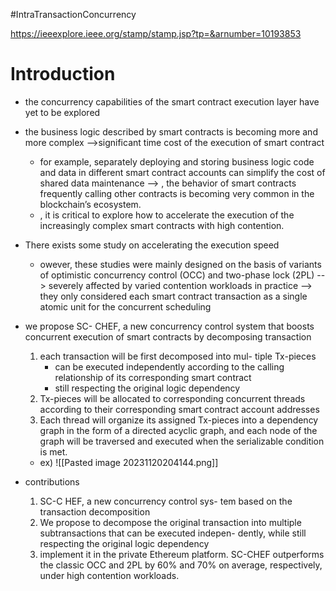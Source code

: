 #IntraTransactionConcurrency


https://ieeexplore.ieee.org/stamp/stamp.jsp?tp=&arnumber=10193853



# Introduction
- the concurrency capabilities of the smart contract execution layer have yet to be explored
- the business logic described by smart contracts is becoming more and more complex -->significant time cost of the execution of smart contract
	- for example,  separately deploying and storing business logic code and data in different smart contract accounts can simplify the cost of shared data maintenance --> , the behavior of smart contracts frequently calling other contracts is becoming very common in the blockchain’s ecosystem.
	- , it is critical to explore how to accelerate the execution of the increasingly complex smart contracts with high contention.
- There exists some study on accelerating the execution speed
	- owever, these studies were mainly designed on the basis of variants of optimistic concurrency control (OCC) and two-phase lock (2PL) 
	  --> severely affected by varied contention workloads in practice
	  --> they only considered each smart contract transaction as a single atomic unit for the concurrent scheduling
-  we propose SC- CHEF, a new concurrency control system that boosts concurrent execution of smart contracts by decomposing transaction
	1. each transaction will be first decomposed into mul- tiple Tx-pieces
		- can be executed independently according to the calling relationship of its corresponding smart contract
		- still respecting the original logic dependency
	2. Tx-pieces will be allocated to corresponding concurrent threads according to their corresponding smart contract account addresses
	3. Each thread will organize its assigned Tx-pieces into a dependency graph in the form of a directed acyclic graph, and each node of the graph will be traversed and executed when the serializable condition is met.
	- ex) ![[Pasted image 20231120204144.png]]

- contributions
	1. SC-C HEF, a new concurrency control sys- tem based on the transaction decomposition
	2. We propose to decompose the original transaction into multiple subtransactions that can be executed indepen- dently, while still respecting the original logic dependency
	3. implement it in the private Ethereum platform.  SC-CHEF outperforms the classic OCC and 2PL by 60% and 70% on average, respectively, under high contention workloads.
